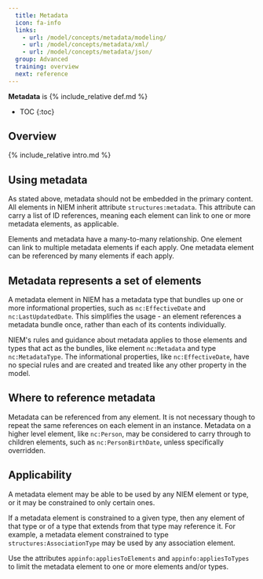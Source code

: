 ```yaml
---
  title: Metadata
  icon: fa-info
  links:
    - url: /model/concepts/metadata/modeling/
    - url: /model/concepts/metadata/xml/
    - url: /model/concepts/metadata/json/
  group: Advanced
  training: overview
  next: reference
---
```


**Metadata** is {% include_relative def.md %}

- TOC
{:toc}

## Overview

{% include_relative intro.md %}

## Using metadata

As stated above, metadata should not be embedded in the primary content.  All elements in NIEM inherit attribute `structures:metadata`.  This attribute can carry a list of ID references, meaning each element can link to one or more metadata elements, as applicable.

Elements and metadata have a many-to-many relationship.  One element can link to multiple metadata elements if each apply.  One metadata element can be referenced by many elements if each apply.

## Metadata represents a set of elements

A metadata element in NIEM has a metadata type that bundles up one or more informational properties, such as `nc:EffectiveDate` and `nc:LastUpdatedDate`.  This simplifies the usage - an element references a metadata bundle once, rather than each of its contents individually.

NIEM's rules and guidance about metadata applies to those elements and types that act as the bundles, like element `nc:Metadata` and type `nc:MetadataType`.  The informational properties, like `nc:EffectiveDate`, have no special rules and are created and treated like any other property in the model.

## Where to reference metadata

Metadata can be referenced from any element.  It is not necessary though to repeat the same references on each element in an instance.  Metadata on a higher level element, like `nc:Person`, may be considered to carry through to children elements, such as `nc:PersonBirthDate`, unless specifically overridden.

## Applicability

A metadata element may be able to be used by any NIEM element or type, or it may be constrained to only certain ones.

If a metadata element is constrained to a given type, then any element of that type or of a type that extends from that type may reference it.  For example, a metadata element constrained to type `structures:AssociationType` may be used by any association element.

Use the attributes `appinfo:appliesToElements` and  `appinfo:appliesToTypes` to limit the metadata element to one or more elements and/or types.